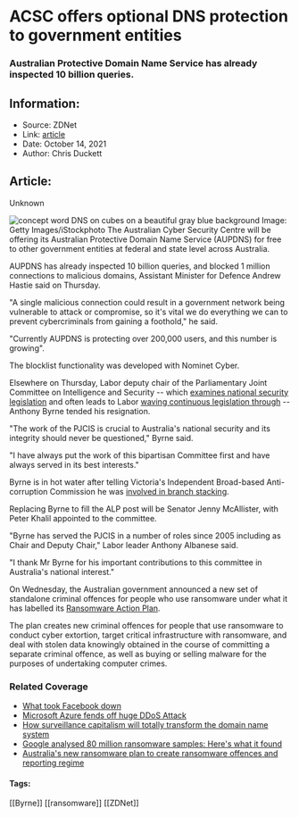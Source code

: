 # ACSC offers optional DNS protection to government entities
### Australian Protective Domain Name Service has already inspected 10 billion queries.

## Information:
+ Source: ZDNet
+ Link: [article](https://www.zdnet.com/article/acsc-offers-optional-dns-protection-to-government-entities/)
+ Date: October 14, 2021
+ Author: Chris Duckett


## Article:
Unknown

![concept word DNS on cubes on a beautiful gray blue background](https://www.zdnet.com/a/img/resize/b5da4fa218d58650c8fa30c2fef3e037abab00bf/2020/11/12/04331d02-c3c4-47c6-9b82-957f0929455c/istock-1224413361.jpg?width=1200&fit=bounds&auto=webp)
 Image: Getty Images/iStockphoto
 The Australian Cyber Security Centre will be offering its Australian Protective Domain Name Service (AUPDNS) for free to other government entities at federal and state level across Australia. 

AUPDNS has already inspected 10 billion queries, and blocked 1 million connections to malicious domains, Assistant Minister for Defence Andrew Hastie said on Thursday. 

"A single malicious connection could result in a government network being vulnerable to attack or compromise, so it's vital we do everything we can to prevent cybercriminals from gaining a foothold," he said.

"Currently AUPDNS is protecting over 200,000 users, and this number is growing". 

The blocklist functionality was developed with Nominet Cyber. 

Elsewhere on Thursday, Labor deputy chair of the Parliamentary Joint Committee on Intelligence and Security -- which [examines national security legislation](https://www.zdnet.com/article/critical-infrastructure-bill-should-be-split-to-swiftly-give-government-last-resort-powers-pjcis/) and often leads to Labor [waving continuous legislation through](https://www.zdnet.com/article/australia-now-has-encryption-busting-laws-as-labor-capitulates/) -- Anthony Byrne tended his resignation. 

"The work of the PJCIS is crucial to Australia's national security and its integrity should never be questioned," Byrne said. 






"I have always put the work of this bipartisan Committee first and have always served in its best interests." 

Byrne is in hot water after telling Victoria's Independent Broad-based Anti-corruption Commission he was [involved in branch stacking](https://www.abc.net.au/news/2021-10-14/anthony-byrne-resigns-pjcis-committee-branch-stacking-admission/100538004). 

Replacing Byrne to fill the ALP post will be Senator Jenny McAllister, with Peter Khalil appointed to the committee. 

"Byrne has served the PJCIS in a number of roles since 2005 including as Chair and Deputy Chair," Labor leader Anthony Albanese said. 

"I thank Mr Byrne for his important contributions to this committee in Australia's national interest." 

On Wednesday, the Australian government announced a new set of standalone criminal offences for people who use ransomware under what it has labelled its [Ransomware Action Plan](https://www.zdnet.com/article/australias-new-ransomware-plan-to-create-ransomware-offences-and-reporting-regime/). 

The plan creates new criminal offences for people that use ransomware to conduct cyber extortion, target critical infrastructure with ransomware, and deal with stolen data knowingly obtained in the course of committing a separate criminal offence, as well as buying or selling malware for the purposes of undertaking computer crimes.

### Related Coverage

* [What took Facebook down](/article/what-took-facebook-down/)
* [Microsoft Azure fends off huge DDoS Attack](/article/microsoft-azure-fends-off-huge-ddos-attack/)
* [How surveillance capitalism will totally transform the domain name system](/article/how-surveillance-capitalism-will-totally-transform-the-domain-name-system/)
* [Google analysed 80 million ransomware samples: Here's what it found](/article/google-analysed-80-million-ransomware-samples-heres-what-it-found/)
* [Australia's new ransomware plan to create ransomware offences and reporting regime](/article/australias-new-ransomware-plan-to-create-ransomware-offences-and-reporting-regime/)





#### Tags:
[[Byrne]] [[ransomware]] [[ZDNet]]
